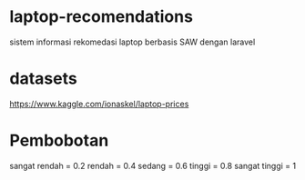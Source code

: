 # laptop-recomendations
sistem informasi rekomedasi laptop berbasis SAW dengan laravel

# datasets
https://www.kaggle.com/ionaskel/laptop-prices

# Pembobotan
sangat rendah = 0.2
rendah = 0.4
sedang = 0.6
tinggi = 0.8
sangat tinggi = 1
